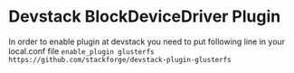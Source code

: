 Devstack BlockDeviceDriver Plugin
=================================

In order to enable plugin at devstack you need to put following
line in your local.conf file ``enable_plugin glusterfs https://github.com/stackforge/devstack-plugin-glusterfs``
